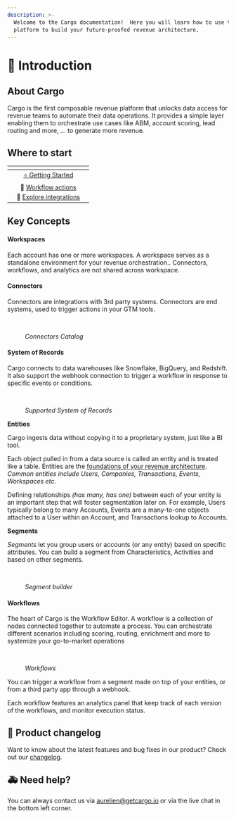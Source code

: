 ```yaml
---
description: >-
  Welcome to the Cargo documentation!  Here you will learn how to use the Cargo
  platform to build your future-proofed revenue architecture.
---
```


# 🎉 Introduction

## About Cargo

Cargo is the first composable revenue platform that unlocks data access for revenue teams to automate their data operations. It provides a simple layer enabling them to orchestrate use cases like ABM, account scoring, lead routing and more, … to generate more revenue.

## Where to start <a href="#where-to-start" id="where-to-start"></a>

<table data-view="cards"><thead><tr><th></th><th align="center"></th><th></th></tr></thead><tbody><tr><td></td><td align="center"><a href="integrations/getting-started/">⭐️ </a><a href="https://docs.getcargo.io/getting-started">Getting Started</a></td><td></td></tr><tr><td></td><td align="center">🚧 <a href="workflow-actions/delay.md">Workflow actions</a></td><td></td></tr><tr><td></td><td align="center">🚢 <a href="integrations/salesforce.md">Explore integrations</a></td><td></td></tr></tbody></table>



## Key Concepts

#### Workspaces

Each account has one or more workspaces. A workspace serves as a standalone environment for your revenue orchestration.. Connectors, workflows, and analytics are not shared across workspace.

#### Connectors&#x20;

Connectors are integrations with 3rd party systems. Connectors are end systems, used to trigger actions in your GTM tools.

<figure><img src=".gitbook/assets/Capture d’écran 2023-05-07 à 14.52.56.png" alt=""><figcaption><p><em>Connectors Catalog</em></p></figcaption></figure>

#### System of Records

Cargo connects to data warehouses like Snowflake, BigQuery, and Redshift.  It also support the webhook connection to trigger a workflow in response to specific events or conditions.

<figure><img src=".gitbook/assets/Capture d’écran 2023-05-07 à 14.53.09.png" alt=""><figcaption><p><em>Supported System of Records</em></p></figcaption></figure>

**Entities**

Cargo ingests data without copying it to a proprietary system, just like a BI tool.&#x20;

Each object pulled in from a data source is called an entity and is treated like a table. Entities are the [foundations of your revenue architecture](https://www.getcargo.io/blog/business-entities-the-foundation-of-your-revenue-architecture). _Common entities include Users, Companies, Transactions, Events, Workspaces etc._

Defining relationships _(has many, has one)_ between each of your entity is an important step that will foster segmentation later on. For example, Users typically belong to many Accounts, Events are a many-to-one objects attached to a User within an Account, and Transactions lookup to Accounts.



**Segments**

_Segments_ let you group users or accounts (or any entity) based on specific attributes. You can build a segment from Characteristics, Activities and based on other segments.

<figure><img src=".gitbook/assets/Capture d’écran 2023-05-08 à 11.20.34.png" alt=""><figcaption><p><em>Segment builder</em></p></figcaption></figure>

#### Workflows

The heart of Cargo is the Workflow Editor. A workflow is a collection of nodes connected together to automate a process. You can orchestrate different scenarios including scoring, routing, enrichment and more to systemize your go-to-market operations&#x20;

<figure><img src=".gitbook/assets/Capture d’écran 2023-05-07 à 15.32.38.png" alt=""><figcaption><p><em>Workflows</em></p></figcaption></figure>

You can trigger a workflow from a segment made on top of your entities, or from a third party app through a webhook.

Each workflow features an analytics panel that keep track of each version of the workflows, and monitor execution status.



## 🎊 Product changelog

Want to know about the latest features and bug fixes in our product? Check out our [changelog](http://changelog.getcargo.io).



## 🚑 Need help?

You can always contact us via aurelien@getcargo.io or via the live chat in the bottom left corner.
